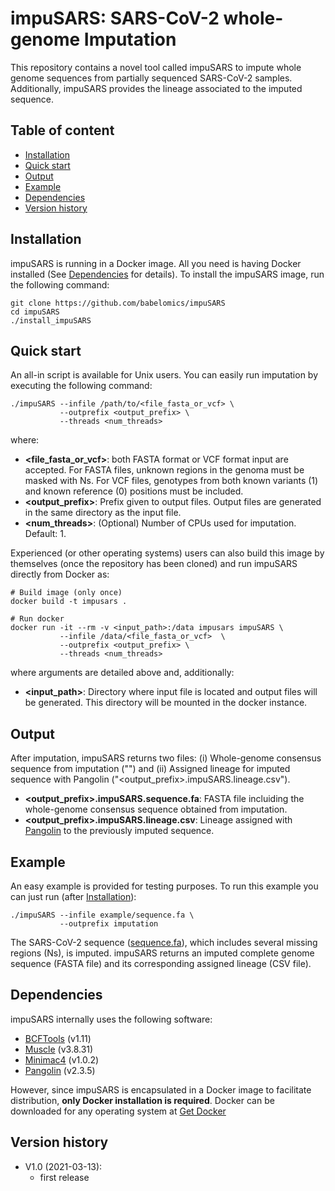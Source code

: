 # impuSARS: SARS-CoV-2 whole-genome Imputation

This repository contains a novel tool called impuSARS to impute whole genome sequences from partially sequenced SARS-CoV-2 samples. Additionally, impuSARS provides the lineage associated to the imputed sequence.

## <a name="TOC">Table of content</a>
 * [Installation](#installation)
 * [Quick start](#quickstart)
 * [Output](#output)
 * [Example](#example) 
 * [Dependencies](#dependencies)
 * [Version history](#versionhistory)


## <a name="installation">Installation</a>

impuSARS is running in a Docker image. All you need is having Docker installed (See [Dependencies](#dependencies) for details). To install the impuSARS image, run the following command:

```
git clone https://github.com/babelomics/impuSARS
cd impuSARS
./install_impuSARS
```


## <a name="quickstart">Quick start</a>

An all-in script is available for Unix users. You can easily run imputation by executing the following command:

```
./impuSARS --infile /path/to/<file_fasta_or_vcf> \
           --outprefix <output_prefix> \
           --threads <num_threads>
```
where:
 * **<file_fasta_or_vcf>**: both FASTA format or VCF format input are accepted. For FASTA files, unknown regions in the genoma must be masked with Ns. For VCF files, genotypes from both known variants (1) and known reference (0) positions must be included.
 * **<output_prefix>**: Prefix given to output files. Output files are generated in the same directory as the input file.
 * **<num_threads>**: (Optional) Number of CPUs used for imputation. Default: 1.


Experienced (or other operating systems) users can also build this image by themselves (once the repository has been cloned) and run impuSARS directly from Docker as:

```
# Build image (only once)
docker build -t impusars .

# Run docker
docker run -it --rm -v <input_path>:/data impusars impuSARS \
           --infile /data/<file_fasta_or_vcf>  \
           --outprefix <output_prefix> \
           --threads <num_threads>
```
where arguments are detailed above and, additionally:
 * **<input_path>**: Directory where input file is located and output files will be generated. This directory will be mounted in the docker instance.

## <a name="output">Output</a>

After imputation, impuSARS returns two files:
 (i) Whole-genome consensus sequence from imputation ("") and (ii) Assigned lineage for imputed sequence with Pangolin ("<output_prefix>.impuSARS.lineage.csv").

* **<output_prefix>.impuSARS.sequence.fa**: FASTA file incluiding the whole-genome consensus sequence obtained from imputation.
* **<output_prefix>.impuSARS.lineage.csv**: Lineage assigned with [Pangolin](https://github.com/cov-lineages/pangolin) to the previously imputed sequence.

## <a name="output">Example</a>

An easy example is provided for testing purposes. To run this example you can just run (after [Installation](#installation)):

```
./impuSARS --infile example/sequence.fa \
           --outprefix imputation 
```

The SARS-CoV-2 sequence ([sequence.fa](example/sequence.fa)), which includes several missing regions (Ns), is imputed. impuSARS returns an imputed complete genome sequence (FASTA file) and its corresponding assigned lineage (CSV file).

## <a name="dependencies">Dependencies</a>

impuSARS internally uses the following software:

 * [BCFTools](https://github.com/samtools/bcftools) (v1.11)
 * [Muscle](https://www.drive5.com/muscle/) (v3.8.31)
 * [Minimac4](https://github.com/statgen/Minimac4) (v1.0.2)
 * [Pangolin](https://github.com/cov-lineages/pangolin) (v2.3.5)

However, since impuSARS is encapsulated in a Docker image to facilitate distribution, **only Docker installation is required**. Docker can be downloaded for any operating system at [Get Docker](https://docs.docker.com/get-docker/) 


## <a name="versionhistory">Version history</a>

 * V1.0 (2021-03-13): 
   * first release
